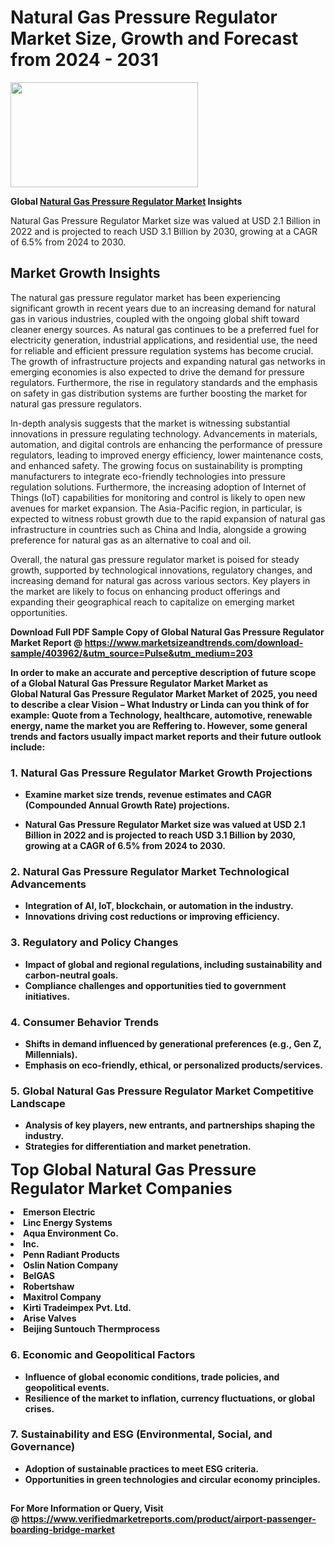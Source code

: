 <H1>Natural Gas Pressure Regulator Market Size, Growth and Forecast from 2024 - 2031</H1><img class="aligncenter size-medium wp-image-584254" src="https://thirdeyenews.in/wp-content/uploads/2024/09/Global-Market-Research-300x168.jpeg" alt="" width="300" height="168" /><p><strong>Global&nbsp;<a href="https://www.marketsizeandtrends.com/download-sample/403962/&amp;utm_source=Pulse&amp;utm_medium=203">Natural Gas Pressure Regulator Market</a> Insights</strong></p><p>Natural Gas Pressure Regulator Market size was valued at USD 2.1 Billion in 2022 and is projected to reach USD 3.1 Billion by 2030, growing at a CAGR of 6.5% from 2024 to 2030.</p><p><h2>Market Growth Insights</h2> <p>The natural gas pressure regulator market has been experiencing significant growth in recent years due to an increasing demand for natural gas in various industries, coupled with the ongoing global shift toward cleaner energy sources. As natural gas continues to be a preferred fuel for electricity generation, industrial applications, and residential use, the need for reliable and efficient pressure regulation systems has become crucial. The growth of infrastructure projects and expanding natural gas networks in emerging economies is also expected to drive the demand for pressure regulators. Furthermore, the rise in regulatory standards and the emphasis on safety in gas distribution systems are further boosting the market for natural gas pressure regulators.</p> <p><strong></strong></p> <p>In-depth analysis suggests that the market is witnessing substantial innovations in pressure regulating technology. Advancements in materials, automation, and digital controls are enhancing the performance of pressure regulators, leading to improved energy efficiency, lower maintenance costs, and enhanced safety. The growing focus on sustainability is prompting manufacturers to integrate eco-friendly technologies into pressure regulation solutions. Furthermore, the increasing adoption of Internet of Things (IoT) capabilities for monitoring and control is likely to open new avenues for market expansion. The Asia-Pacific region, in particular, is expected to witness robust growth due to the rapid expansion of natural gas infrastructure in countries such as China and India, alongside a growing preference for natural gas as an alternative to coal and oil. <p>Overall, the natural gas pressure regulator market is poised for steady growth, supported by technological innovations, regulatory changes, and increasing demand for natural gas across various sectors. Key players in the market are likely to focus on enhancing product offerings and expanding their geographical reach to capitalize on emerging market opportunities.</p> <p><strong></p><p><span class=""><strong>Download Full PDF Sample Copy of Global Natural Gas Pressure Regulator Market Report</strong> @ <a href="https://www.marketsizeandtrends.com/download-sample/403962/&amp;utm_source=Pulse&amp;utm_medium=203" target="_blank">https://www.marketsizeandtrends.com/download-sample/403962/&amp;utm_source=Pulse&amp;utm_medium=203</a></span></p><p>In order to make an accurate and perceptive description of future scope of a Global&nbsp;Natural Gas Pressure Regulator Market Market as Global&nbsp;Natural Gas Pressure Regulator Market Market of 2025, you need to describe a clear Vision &ndash; What Industry or Linda can you think of for example: Quote from a Technology, healthcare, automotive, renewable energy, name the market you are Reffering to. However, some general trends and factors usually impact market reports and their future outlook include:</p><h3>1.&nbsp;<strong>Natural Gas Pressure Regulator Market Growth Projections</strong></h3><ul><li>Examine market size trends, revenue estimates and CAGR (Compounded Annual Growth Rate) projections.</li><li><p>Natural Gas Pressure Regulator Market size was valued at USD 2.1 Billion in 2022 and is projected to reach USD 3.1 Billion by 2030, growing at a CAGR of 6.5% from 2024 to 2030.</p></li></ul><h3>2.&nbsp;<strong>Natural Gas Pressure Regulator Market Technological Advancements</strong></h3><ul><li>Integration of AI, IoT, blockchain, or automation in the industry.</li><li>Innovations driving cost reductions or improving efficiency.</li></ul><h3>3.&nbsp;<strong>Regulatory and Policy Changes</strong></h3><ul><li>Impact of global and regional regulations, including sustainability and carbon-neutral goals.</li><li>Compliance challenges and opportunities tied to government initiatives.</li></ul><h3>4.&nbsp;<strong>Consumer Behavior Trends</strong></h3><ul><li>Shifts in demand influenced by generational preferences (e.g., Gen Z, Millennials).</li><li>Emphasis on eco-friendly, ethical, or personalized products/services.</li></ul><h3>5.&nbsp;<strong>Global Natural Gas Pressure Regulator Market Competitive Landscape</strong></h3><ul><li>Analysis of key players, new entrants, and partnerships shaping the industry.</li><li>Strategies for differentiation and market penetration.</li></ul><p data-pm-slice="1 1 []"><span style="color: inherit; font-family: inherit; font-size: 25px;">Top Global Natural Gas Pressure Regulator Market Companies</span></p><div class="" data-test-id=""><p><li>Emerson Electric</li><li> Linc Energy Systems</li><li> Aqua Environment Co.</li><li> Inc.</li><li> Penn Radiant Products</li><li> Oslin Nation Company</li><li> BelGAS</li><li> Robertshaw</li><li> Maxitrol Company</li><li> Kirti Tradeimpex Pvt. Ltd.</li><li> Arise Valves</li><li> Beijing Suntouch Thermprocess</li></p></div><h3>6.&nbsp;<strong>Economic and Geopolitical Factors</strong></h3><ul><li>Influence of global economic conditions, trade policies, and geopolitical events.</li><li>Resilience of the market to inflation, currency fluctuations, or global crises.</li></ul><h3>7.&nbsp;<strong>Sustainability and ESG (Environmental, Social, and Governance)</strong></h3><ul><li>Adoption of sustainable practices to meet ESG criteria.</li><li>Opportunities in green technologies and circular economy principles.</li></ul><h2><strong style="font-size: 14px;">For More Information or Query, Visit @&nbsp;</strong><a style="background-color: #ffffff; font-size: 14px;" href="https://www.marketsizeandtrends.com/report/natural-gas-pressure-regulator-market/" target="_blank">https://www.verifiedmarketreports.com/product/airport-passenger-boarding-bridge-market</a></h2>
